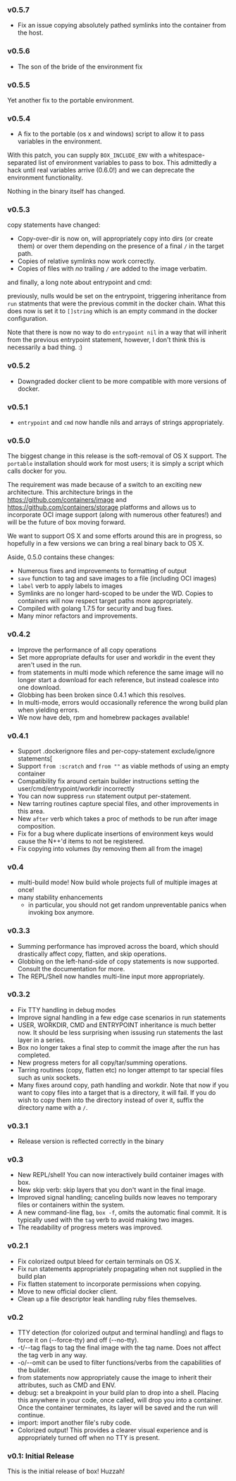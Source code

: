 ### v0.5.7

* Fix an issue copying absolutely pathed symlinks into the container from the
  host.

### v0.5.6

* The son of the bride of the environment fix

### v0.5.5

Yet another fix to the portable environment.

### v0.5.4

* A fix to the portable (os x and windows) script to allow it to pass variables in the environment.

With this patch, you can supply `BOX_INCLUDE_ENV` with a whitespace-separated
list of environment variables to pass to box. This admittedly a hack until real
variables arrive (0.6.0!) and we can deprecate the environment functionality.

Nothing in the binary itself has changed.

### v0.5.3

copy statements have changed:

* Copy-over-dir is now on, will appropriately copy into dirs (or create
  them) or over them depending on the presence of a final `/` in the
  target path.
* Copies of relative symlinks now work correctly.
* Copies of files with *no* trailing `/` are added to the image
  verbatim.

and finally, a long note about entrypoint and cmd: 

previously, nulls would be set on the entrypoint, triggering inheritance
from `run` statments that were the previous commit in the docker chain.
What this does now is set it to `[]string` which is an empty command in
the docker configuration.

Note that there is now no way to do `entrypoint nil` in a way that will
inherit from the previous entrypoint statement, however, I don't think
this is necessarily a bad thing. :)

### v0.5.2

* Downgraded docker client to be more compatible with more versions of docker.

### v0.5.1

* `entrypoint` and `cmd` now handle nils and arrays of strings appropriately.

### v0.5.0

The biggest change in this release is the soft-removal of OS X support. The
`portable` installation should work for most users; it is simply a script which
calls docker for you.

The requirement was made because of a switch to an exciting new architecture.
This architecture brings in the https://github.com/containers/image and
https://github.com/containers/storage platforms and allows us to incorporate
OCI image support (along with numerous other features!) and will be the future
of box moving forward.

We want to support OS X and some efforts around this are in progress, so
hopefully in a few versions we can bring a real binary back to OS X.

Aside, 0.5.0 contains these changes:

* Numerous fixes and improvements to formatting of output
* `save` function to tag and save images to a file (including OCI images)
* `label` verb to apply labels to images
* Symlinks are no longer hard-scoped to be under the WD. Copies to containers
  will now respect target paths more appropriately.
* Compiled with golang 1.7.5 for security and bug fixes.
* Many minor refactors and improvements.

### v0.4.2

* Improve the performance of all copy operations
* Set more appropriate defaults for user and workdir in the event they aren't
  used in the run.
* from statements in multi mode which reference the same image will no longer
  start a download for each reference, but instead coalesce into one download.
* Globbing has been broken since 0.4.1 which this resolves.
* In multi-mode, errors would occasionally reference the wrong build plan when
  yielding errors.
* We now have deb, rpm and homebrew packages available!

### v0.4.1

* Support .dockerignore files and per-copy-statement exclude/ignore statements[
* Support `from :scratch` and `from ""` as viable methods of using an empty container
* Compatibility fix around certain builder instructions setting the
  user/cmd/entrypoint/workdir incorrectly
* You can now suppress `run` statement output per-statement.
* New tarring routines capture special files, and other improvements in this area.
* New `after` verb which takes a proc of methods to be run after image composition.
* Fix for a bug where duplicate insertions of environment keys would cause the
  N++'d items to not be registered.
* Fix copying into volumes (by removing them all from the image)

### v0.4

* multi-build mode! Now build whole projects full of multiple images at once!
* many stability enhancements
  * in particular, you should not get random unpreventable panics when invoking
    box anymore. 

### v0.3.3

* Summing performance has improved across the board, which should drastically
	affect copy, flatten, and skip operations.
* Globbing on the left-hand-side of copy statements is now supported. Consult
	the documentation for more.
* The REPL/Shell now handles multi-line input more appropriately.

### v0.3.2

* Fix TTY handling in debug modes
* Improve signal handling in a few edge case scenarios in run statements
* USER, WORKDIR, CMD and ENTRYPOINT inheritance is much better now. It should be less
  surprising when issusing run statements the last layer in a series.
* Box no longer takes a final step to commit the image after the run has
  completed.
* New progress meters for all copy/tar/summing operations. 
* Tarring routines (copy, flatten etc) no longer attempt to tar special files
  such as unix sockets.
* Many fixes around copy, path handling and workdir. Note that now if you want
  to copy files into a target that is a directory, it will fail. If you do wish
  to copy them into the directory instead of over it, suffix the directory name
  with a `/`.

### v0.3.1

* Release version is reflected correctly in the binary

### v0.3
* New REPL/shell! You can now interactively build container images with box.
* New skip verb: skip layers that you don't want in the final image.
* Improved signal handling; canceling builds now leaves no temporary files or
  containers within the system.
* A new command-line flag, `box -f`, omits the automatic final commit. It is
  typically used with the `tag` verb to avoid making two images.
* The readability of progress meters was improved. 


### v0.2.1

* Fix colorized output bleed for certain terminals on OS X.
* Fix run statements appropriately propagating when not supplied in the build plan
* Fix flatten statement to incorporate permissions when copying.
* Move to new official docker client.
* Clean up a file descriptor leak handling ruby files themselves.

### v0.2

* TTY detection (for colorized output and terminal handling) and flags to force it on (--force-tty) and off (--no-tty).
* -t/--tag flags to tag the final image with the tag name. Does not affect the tag verb in any way.
* -o/--omit can be used to filter functions/verbs from the capabilities of the builder.
* from statements now appropriately cause the image to inherit their attributes, such as CMD and ENV.
* debug: set a breakpoint in your build plan to drop into a shell. Placing this anywhere in your code, once called, will drop you into a container. Once the container terminates, its layer will be saved and the run will continue.
* import: import another file's ruby code.
* Colorized output! This provides a clearer visual experience and is appropriately turned off when no TTY is present.

### v0.1: Initial Release

This is the initial release of box! Huzzah!

